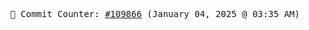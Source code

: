 <p align="center">
    <samp>
        📮 Commit Counter: <a href="https://github.com/Javascript-void0/Javascript-void0/commits/main">#109866</a> (January 04, 2025 @ 03:35 AM)
    </samp>
</p>
